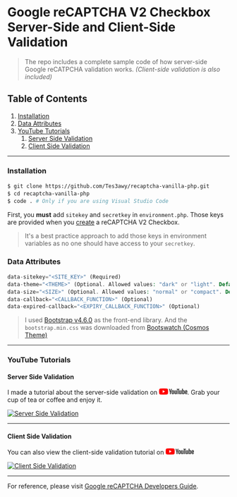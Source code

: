 # Google reCAPTCHA V2 Checkbox Server-Side and Client-Side Validation

> The repo includes a complete sample code of how server-side Google reCATPCHA validation works. _(Client-side validation is also included)_

## Table of Contents

1. [Installation](#installation)
2. [Data Attributes](#data-attributes)
3. [YouTube Tutorials](#youtube-tutorials)
   1. [Server Side Validation](#server-side-validation)
   2. [Client Side Validation](#client-side-validation)

---

### Installation

```bash
$ git clone https://github.com/Tes3awy/recaptcha-vanilla-php.git
$ cd recaptcha-vanilla-php
$ code . # Only if you are using Visual Studio Code
```

First, you **must** add `sitekey` and `secretkey` in `environment.php`. Those keys are provided when you [create](https://www.google.com/recaptcha/admin/create) a reCAPTCHA V2 Checkbox.

> It's a best practice approach to add those keys in environment variables as no one should have access to your `secretkey`.

### Data Attributes

```php
data-sitekey="<SITE_KEY>" (Required)
data-theme="<THEME>" (Optional. Allowed values: "dark" or "light". Default: light)
data-size="<SIZE>" (Optional. Allowed values: "normal" or "compact". Default: normal)
data-callback="<CALLBACK_FUNCTION>" (Optional)
data-expired-callback="<EXPIRY_CALLBACK_FUNCTION>" (Optional)
```

> I used [Bootstrap v4.6.0](https://getbootstrap.com/docs/4.6/getting-started/introduction/) as the front-end library. And the `bootstrap.min.css` was downloaded from [Bootswatch (Cosmos Theme)](https://bootswatch.com/cosmos/)

---

### YouTube Tutorials

#### Server Side Validation

I made a tutorial about the server-side validation on ![YouTube](assets/images/YouTube.png 'YouTube Logo'). Grab your cup of tea or coffee and enjoy it.

[![Server Side Validation](https://img.youtube.com/vi/oJzGpDbeSuA/0.jpg)](https://youtube.com/watch?v=oJzGpDbeSuA)

---

#### Client Side Validation

You can also view the client-side validation tutorial on ![YouTube](assets/images/YouTube.png 'YouTube Logo')

[![Client Side Validation](https://img.youtube.com/vi/okaZ6OIqlzs/0.jpg)](https://youtube.com/watch?v=okaZ6OIqlzs)

---

For reference, please visit [Google reCAPTCHA Developers Guide](https://developers.google.com/recaptcha/docs/verify).
